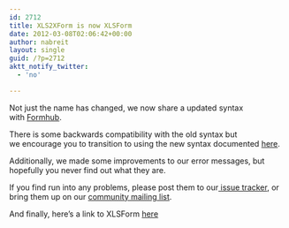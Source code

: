 ```yaml
---
id: 2712
title: XLS2XForm is now XLSForm
date: 2012-03-08T02:06:42+00:00
author: nabreit
layout: single
guid: /?p=2712
aktt_notify_twitter:
  - 'no'

---
```

Not just the name has changed, we now share a updated syntax with [Formhub](https://formhub.org/).

There is some backwards compatibility with the old syntax but we encourage you to transition to using the new syntax documented [here](https://docs.opendatakit.org/xlsform).

Additionally, we made some improvements to our error messages, but hopefully you never find out what they are.

If you find run into any problems, please post them to our[ issue tracker](https://code.google.com/p/opendatakit/issues/list), or bring them up on our [community mailing list](https://groups.google.com/group/opendatakit).

And finally, here’s a link to XLSForm <a href="xlsform" target="_blank">here</a>
